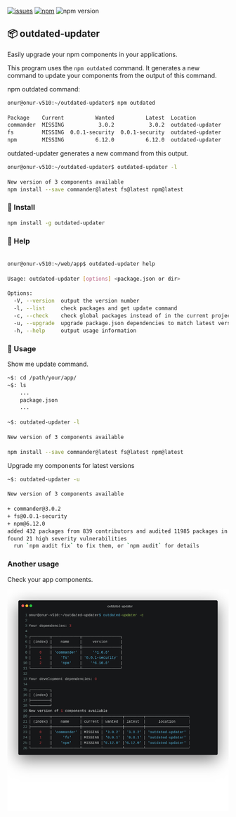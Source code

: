 [![issues](https://badgen.net/github/issues/aslanon/outdated-updater)](https://badge.fury.io/js/vue-confirm-dialog) [![npm](https://img.shields.io/npm/dm/outdated-updater)](https://www.npmjs.com/package/outdated-updater) ![npm version](https://badge.fury.io/js/outdated-updater.svg)

## 📦 outdated-updater

Easily upgrade your npm components in your applications.

This program uses the `npm outdated` command. It generates a new command to update your components from the output of this command.



 npm outdated command:

```bash
onur@onur-v510:~/outdated-updater$ npm outdated

Package    Current          Wanted          Latest  Location
commander  MISSING           3.0.2           3.0.2  outdated-updater
fs         MISSING  0.0.1-security  0.0.1-security  outdated-updater
npm        MISSING          6.12.0          6.12.0  outdated-updater
```

outdated-updater generates a new command from this output.

```bash
onur@onur-v510:~/outdated-updater$ outdated-updater -l

New version of 3 components available
npm install --save commander@latest fs@latest npm@latest
```



### 📌 Install

```bash
npm install -g outdated-updater
```



### 👋 Help

```bash

onur@onur-v510:~/web/app$ outdated-updater help

Usage: outdated-updater [options] <package.json or dir>

Options:
  -V, --version  output the version number
  -l, --list     check packages and get update command
  -c, --check    check global packages instead of in the current project
  -u, --upgrade  upgrade package.json dependencies to match latest versions (maintaining existing policy)
  -h, --help     output usage information
```



### 🧐 Usage

Show me update command.

```bash
~$: cd /path/your/app/
~$: ls
	...
	package.json
	...

~$: outdated-updater -l

New version of 3 components available

npm install --save commander@latest fs@latest npm@latest
```



Upgrade my components for latest versions

```bash
~$: outdated-updater -u

New version of 3 components available

+ commander@3.0.2
+ fs@0.0.1-security
+ npm@6.12.0
added 432 packages from 839 contributors and audited 11985 packages in 5.598s
found 21 high severity vulnerabilities
  run `npm audit fix` to fix them, or `npm audit` for details

```



### Another usage

Check your app components.

![](https://github.com/aslanon/outdated-updater/blob/master/image/command.jpeg?raw=true)